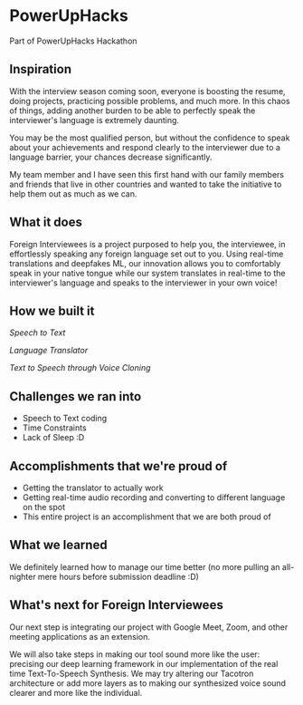 # PowerUpHacks
Part of PowerUpHacks Hackathon

## Inspiration
With the interview season coming soon, everyone is boosting the resume, doing projects, practicing possible problems, and much more. In this chaos of things, adding another burden to be able to perfectly speak the interviewer's language is extremely daunting. 

You may be the most qualified person, but without the confidence to speak about your achievements and respond clearly to the interviewer due to a language barrier, your chances decrease significantly.

My team member and I have seen this first hand with our family members and friends that live in other countries and wanted to take the initiative to help them out as much as we can.

## What it does
Foreign Interviewees is a project purposed to help you, the interviewee, in effortlessly speaking any foreign language set out to you. 
Using real-time translations and deepfakes ML, our innovation allows you to comfortably speak in your native tongue while our system translates in real-time to the interviewer's language and speaks to the interviewer in your own voice!

## How we built it
_Speech to Text_

_Language Translator_

_Text to Speech through Voice Cloning_

## Challenges we ran into
* Speech to Text coding
* Time Constraints
* Lack of Sleep :D


## Accomplishments that we're proud of
* Getting the translator to actually work
* Getting real-time audio recording and converting to different language on the spot
* This entire project is an accomplishment that we are both proud of

## What we learned
We definitely learned how to manage our time better (no more pulling an all-nighter mere hours before submission deadline :D)

## What's next for Foreign Interviewees
Our next step is integrating our project with Google Meet, Zoom, and other meeting applications as an extension. 

We will also take steps in making our tool sound more like the user: precising our deep learning framework in our implementation of the real time Text-To-Speech Synthesis. We may try altering our Tacotron architecture or add more layers as to making our synthesized voice sound clearer and more like the individual.
